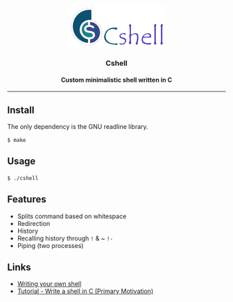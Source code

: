 <p align="center">
  <a href="" rel="noopener">
 <img src="assets/logo.png"/></a>
</p>

<h3 align="center">Cshell</h3>
<h4 align="center">Custom minimalistic shell written in C</h3>

---

## Install

The only dependency is the GNU readline library.

```
$ make
```

## Usage

```
$ ./cshell
```

## Features

- Splits command based on whitespace
- Redirection
- History
- Recalling history through `!` & ~ `!-`
- Piping (two processes)

## Links

- [Writing your own shell](https://www.cs.cornell.edu/courses/cs414/2004su/homework/shell/shell.html)
- [Tutorial - Write a shell in C (Primary Motivation)](https://brennan.io/2015/01/16/write-a-shell-in-c/)
